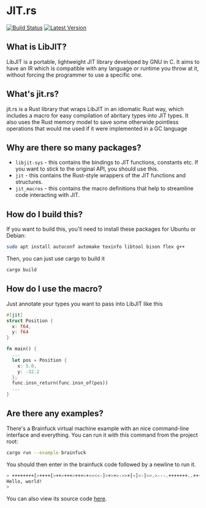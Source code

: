 JIT.rs
======
[![Build Status](https://travis-ci.org/TomBebbington/jit.rs.svg?branch=master)](https://travis-ci.org/TomBebbington/jit.rs)
[![Latest Version](https://img.shields.io/crates/v/jit.svg)](https://crates.io/crates/jit)

What is LibJIT?
---------------
LibJIT is a portable, lightweight JIT library developed by GNU in C. It aims to
have an IR which is compatible with any language or runtime you throw at it, without
forcing the programmer to use a specific one.

What's jit.rs?
--------------
jit.rs is a Rust library that wraps LibJIT in an idiomatic Rust way, which
includes a macro for easy compilation of abritary types into JIT types. It also
uses the Rust memory model to save some otherwide pointless operations that
would me used if it were implemented in a GC language


Why are there so many packages?
-------------------------------
+ `libjit-sys` - this contains the bindings to JIT functions,
constants etc. If you want to stick to the original API, you should use this.
+ `jit` - this contains the Rust-style wrappers of the JIT
functions and structures.
+ `jit_macros` - this contains the macro definitions that help
to streamline code interacting with JIT.


How do I build this?
--------------------
If you want to build this, you'll need to install these packages for Ubuntu or Debian:

``` bash
sudo apt install autoconf automake texinfo libtool bison flex g++

```

Then, you can just use cargo to build it

```bash
cargo build
```

How do I use the macro?
-----------------------
Just annotate your types you want to pass into LibJIT like this
``` rust
#[jit]
struct Position {
  x: f64,
  y: f64
}

fn main() {
  ...
  let pos = Position {
    x: 5.0,
    y: -32.2
  };
  func.insn_return(func.insn_of(pos))
  ...
}
```

Are there any examples?
-----------------------
There's a Brainfuck virtual machine example with an nice command-line interface
and everything. You can run it with this command from the project root:

``` bash
cargo run --example brainfuck
```

You should then enter in the brainfuck code followed by a newline to run it.

``` bash
> ++++++++[>++++[>++>+++>+++>+<<<<-]>+>+>->>+[<]<-]>>.>---.+++++++..+++.>>.<-.<.+++.------.--------.>>+.>++.
Hello, world!
>
```
You can also view its source code [here](https://github.com/TomBebbington/jit.rs/blob/master/examples/brainfuck.rs).
